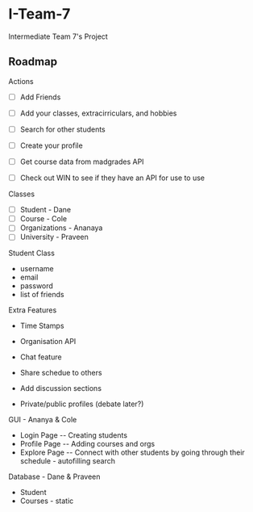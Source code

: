 # I-Team-7
Intermediate Team 7's Project

## Roadmap

Actions
  - [ ] Add Friends
  - [ ] Add your classes, extracirriculars, and hobbies
  - [ ] Search for other students
  - [ ] Create your profile
  - [ ] Get course data from madgrades API
  - [ ] Check out WIN to see if they have an API for use to use


Classes
- [ ] Student - Dane
- [ ] Course - Cole
- [ ] Organizations - Ananaya
- [ ] University - Praveen  

Student Class
- username
- email
- password
- list of friends 

Extra Features
- Time Stamps
- Organisation API
- Chat feature
- Share schedue to others





- Add discussion sections
- Private/public profiles (debate later?)

GUI - Ananya & Cole
- Login Page -- Creating students
- Profile Page -- Adding courses and orgs
- Explore Page -- Connect with other students by going through their schedule - autofilling search

Database - Dane & Praveen
- Student
- Courses - static







